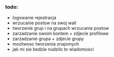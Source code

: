 ### todo:
- logowanie rejestracja
- wrzucanie postow na swoj wall
- tworzenie grup i na grupach wrzucanie postow
- zarzadzanie swoim kontem + zdjecie profilowe
- zarzadzanie grupa + zdjecie grupy
- mozliwosc tworzenia znajomych
- jak mi sie bedzie nudzilo to wiadomosci